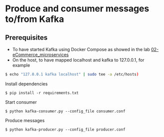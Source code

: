 # Produce and consumer messages to/from Kafka

## Prerequisites

- To have started Kafka using Docker Compose as showed in the lab [02-eCommerce_microservices](../../labs/02-eCommerce_microservices/README.md)
- On the host, to have mapped localhost and kafka to 127.0.0.1, for example

```bash
$ echo "127.0.0.1 kafka localhost" | sudo tee -a /etc/hosts)
```

Install dependencies

```console
$ pip install -r requirements.txt
```

Start consumer

```console
$ python kafka-consumer.py --config_file consumer.conf
```

Produce messages

```console
$ python kafka-producer.py --config_file producer.conf
```


